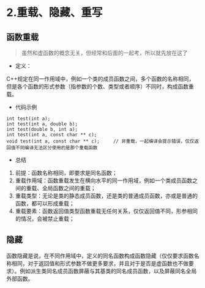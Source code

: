 #  2.重载、隐藏、重写

## 函数重载
> 虽然和虚函数的概念无关，但经常和后面的一起考，所以就先放在这了

- 定义：

C++规定在同一作用域中，例如一个类的成员函数之间，多个函数的名称相同，但是各个函数的形式参数（指参数的个数、类型或者顺序）不同时，构成函数重载。

- 代码示例

```text
int test(int a);
int test(int a, double b);
int test(double b, int a);
int test(int a, const char ** c); 
void test(int a, const char ** c);     // 非重载，一起编译会提示错误，仅仅返回值不同编译无法区分使用的是那个重载函数
```

- 总结

1.  前提：函数名称相同，即要求是同名函数；
2.  重载作用域：函数重载发生在横向水平的同一作用域，例如一个类成员函数之间的重载、全局函数之间的重载；
3.  重载类型：无论是类的静态成员函数，还是类的普通成员函数，亦或是普通的函数，都可以形成重载；
4.  重载要素：函数返回值类型函数重载无任何关系，仅仅返回值不同，形参相同的情况，会被禁止重载；
## 隐藏
函数隐藏是说，在不同作用域中，定义的同名函数构成函数隐藏（仅仅要求函数名称相同，对于返回值和形式参数不做更多要求，并且对于是否是虚函数也不做要求）。例如派生类同名成员函数屏蔽与其基类的同名成员函数，以及屏蔽同名全局外部函数。
